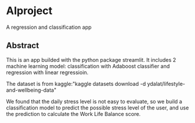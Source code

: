 # AIproject
A regression and classification app

## Abstract
This is an app builded with the python package streamlit.
It includes 2 machine learning model: classification with Adaboost classifier and regression with linear regressioin.

The dataset is from kaggle:"kaggle datasets download -d ydalat/lifestyle-and-wellbeing-data"

We found that the daily stress level is not easy to evaluate, so we build a classification model to predict the possible
stress level of the user, and use the prediction to calculate the Work Life Balance score.
 
